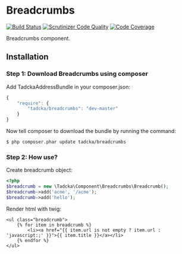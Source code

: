 Breadcrumbs
===========

[![Build Status](https://scrutinizer-ci.com/g/tadcka/Breadcrumbs/badges/build.png?b=master)](https://scrutinizer-ci.com/g/tadcka/Breadcrumbs/build-status/master)
[![Scrutinizer Code Quality](https://scrutinizer-ci.com/g/tadcka/Breadcrumbs/badges/quality-score.png?b=master)](https://scrutinizer-ci.com/g/tadcka/Breadcrumbs/?branch=master)
[![Code Coverage](https://scrutinizer-ci.com/g/tadcka/Breadcrumbs/badges/coverage.png?b=master)](https://scrutinizer-ci.com/g/tadcka/Breadcrumbs/?branch=master)

Breadcrumbs component.

## Installation

### Step 1: Download Breadcrumbs using composer

Add TadckaAddressBundle in your composer.json:

```js
{
    "require": {
        "tadcka/breadcrumbs": "dev-master"
    }
}
```

Now tell composer to download the bundle by running the command:

``` bash
$ php composer.phar update tadcka/breadcrumbs
```

### Step 2: How use?

Create breadcrumb object:

``` php
<?php
$breadcrumb = new \Tadcka\Component\Breadcrumbs\Breadcrumb();
$breadcrumb->add('acme', '/acme');
$breadcrumb->add('hello');
```

Render html with twig:

``` twig
<ul class="breadcrumb">
    {% for item in breadcrumb %}
        <li><a href="{{ item.url is not empty ? item.url : 'javascript:;' }}">{{ item.title }}</a></li>
    {% endfor %}
</ul>
```
